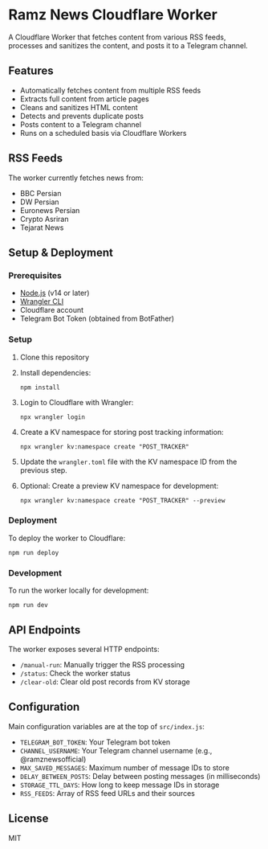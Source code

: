 # Ramz News Cloudflare Worker

A Cloudflare Worker that fetches content from various RSS feeds, processes and sanitizes the content, and posts it to a Telegram channel.

## Features

- Automatically fetches content from multiple RSS feeds
- Extracts full content from article pages
- Cleans and sanitizes HTML content
- Detects and prevents duplicate posts
- Posts content to a Telegram channel
- Runs on a scheduled basis via Cloudflare Workers

## RSS Feeds

The worker currently fetches news from:
- BBC Persian
- DW Persian
- Euronews Persian
- Crypto Asriran
- Tejarat News

## Setup & Deployment

### Prerequisites

- [Node.js](https://nodejs.org/) (v14 or later)
- [Wrangler CLI](https://developers.cloudflare.com/workers/wrangler/install-and-update/)
- Cloudflare account
- Telegram Bot Token (obtained from BotFather)

### Setup

1. Clone this repository
2. Install dependencies:
   ```
   npm install
   ```

3. Login to Cloudflare with Wrangler:
   ```
   npx wrangler login
   ```

4. Create a KV namespace for storing post tracking information:
   ```
   npx wrangler kv:namespace create "POST_TRACKER"
   ```

5. Update the `wrangler.toml` file with the KV namespace ID from the previous step.

6. Optional: Create a preview KV namespace for development:
   ```
   npx wrangler kv:namespace create "POST_TRACKER" --preview
   ```

### Deployment

To deploy the worker to Cloudflare:

```
npm run deploy
```

### Development

To run the worker locally for development:

```
npm run dev
```

## API Endpoints

The worker exposes several HTTP endpoints:

- `/manual-run`: Manually trigger the RSS processing
- `/status`: Check the worker status
- `/clear-old`: Clear old post records from KV storage

## Configuration

Main configuration variables are at the top of `src/index.js`:

- `TELEGRAM_BOT_TOKEN`: Your Telegram bot token
- `CHANNEL_USERNAME`: Your Telegram channel username (e.g., @ramznewsofficial)
- `MAX_SAVED_MESSAGES`: Maximum number of message IDs to store
- `DELAY_BETWEEN_POSTS`: Delay between posting messages (in milliseconds)
- `STORAGE_TTL_DAYS`: How long to keep message IDs in storage
- `RSS_FEEDS`: Array of RSS feed URLs and their sources

## License

MIT 